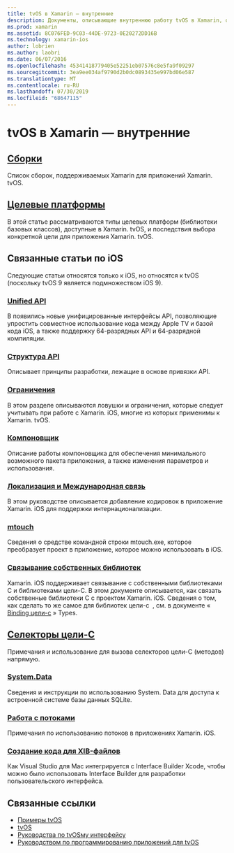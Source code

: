 ```yaml
---
title: tvOS в Xamarin — внутренние
description: Документы, описывающие внутреннюю работу tvOS в Xamarin, основанную на Xamarin. iOS. Содержимое ссылки описывает сборки, целевые платформы и связанные понятия iOS.
ms.prod: xamarin
ms.assetid: 8C076FED-9C03-44DE-9723-0E20272DD16B
ms.technology: xamarin-ios
author: lobrien
ms.author: laobri
ms.date: 06/07/2016
ms.openlocfilehash: 45341418779405e52251eb07576c8e5fa9f09297
ms.sourcegitcommit: 3ea9ee034af9790d2b0dc0893435e997bd06e587
ms.translationtype: MT
ms.contentlocale: ru-RU
ms.lasthandoff: 07/30/2019
ms.locfileid: "68647115"
---
```

# <a name="tvos-in-xamarin-internals"></a>tvOS в Xamarin — внутренние 

## <a name="assembliesiostvosinternalsassembliesmd"></a>[Сборки](~/ios/tvos/internals/assemblies.md)

Список сборок, поддерживаемых Xamarin для приложений Xamarin. tvOS.

## <a name="target-frameworksiostvosinternalsframeworksmd"></a>[Целевые платформы](~/ios/tvos/internals/frameworks.md)

В этой статье рассматриваются типы целевых платформ (библиотеки базовых классов), доступные в Xamarin. tvOS, и последствия выбора конкретной цели для приложения Xamarin. tvOS.

## <a name="related-ios-articles"></a>Связанные статьи по iOS

Следующие статьи относятся только к iOS, но относятся к tvOS (поскольку tvOS 9 является подмножеством iOS 9).

### <a name="unified-apicross-platformmaciosunifiedindexmd"></a>[Unified API](~/cross-platform/macios/unified/index.md)

В появились новые унифицированные интерфейсы API, позволяющие упростить совместное использование кода между Apple TV и базой кода iOS, а также поддержку 64-разрядных API и 64-разрядной компиляции.  

### <a name="api-designiosinternalsapi-designindexmd"></a>[Структура API](~/ios/internals/api-design/index.md)

Описывает принципы разработки, лежащие в основе привязки API.

### <a name="limitationsiosinternalslimitationsmd"></a>[Ограничения](~/ios/internals/limitations.md)

В этом разделе описываются ловушки и ограничения, которые следует учитывать при работе с Xamarin. iOS, многие из которых применимы к Xamarin. tvOS.

### <a name="linkeriosdeploy-testlinkermd"></a>[Компоновщик](~/ios/deploy-test/linker.md)

Описание работы компоновщика для обеспечения минимального возможного пакета приложения, а также изменения параметров и использования.

### <a name="localization-and-internationalizationiosapp-fundamentalslocalizationindexmd"></a>[Локализация и Международная связь](~/ios/app-fundamentals/localization/index.md)

В этом руководстве описывается добавление кодировок в приложение Xamarin. iOS для поддержки интернационализации.

### <a name="mtouchiosdeploy-testmtouchmd"></a>[mtouch](~/ios/deploy-test/mtouch.md)

Сведения о средстве командной строки mtouch.exe, которое преобразует проект в приложение, которое можно использовать в iOS.

### <a name="linking-native-librariesiosplatformnative-interopmd"></a>[Связывание собственных библиотек](~/ios/platform/native-interop.md)

Xamarin. iOS поддерживает связывание с собственными библиотеками C и библиотеками цели-C. В этом документе описывается, как связать собственные библиотеки C с проектом Xamarin. iOS. Сведения о том, как сделать то же самое для библиотек цели-c&nbsp; , см. в документе « [Binding цели-c](~/ios/platform/binding-objective-c/index.md)&nbsp;» Types.

## <a name="objective-c-selectorsiosinternalsobjective-c-selectorsmd"></a>[Селекторы цели-C](~/ios/internals/objective-c-selectors.md)

Примечания и использование для вызова селекторов цели-C (методов) напрямую.

### <a name="systemdataiosdata-cloudsystemdatamd"></a>[System.Data](~/ios/data-cloud/system.data.md)

Сведения и инструкции по использованию System. Data для доступа к встроенной системе базы данных SQLite.

### <a name="threadingiosapp-fundamentalsthreadingmd"></a>[Работа с потоками](~/ios/app-fundamentals/threading.md)

Примечания по использованию потоков в приложениях Xamarin. iOS.

### <a name="xib-code-generationiosinternalsxib-code-generationmd"></a>[Создание кода для XIB-файлов](~/ios/internals/xib-code-generation.md)

Как Visual Studio для Mac интегрируется с Interface Builder Xcode, чтобы можно было использовать Interface Builder для разработки пользовательского интерфейса.

## <a name="related-links"></a>Связанные ссылки

- [Примеры tvOS](https://docs.microsoft.com/samples/browse/?products=xamarin&term=Xamarin.iOS+tvOS)
- [tvOS](https://developer.apple.com/tvos/)
- [Руководства по tvOSму интерфейсу](https://developer.apple.com/tvos/human-interface-guidelines/)
- [Руководством по программированию приложений для tvOS](https://developer.apple.com/library/prerelease/tvos/documentation/General/Conceptual/AppleTV_PG/)
